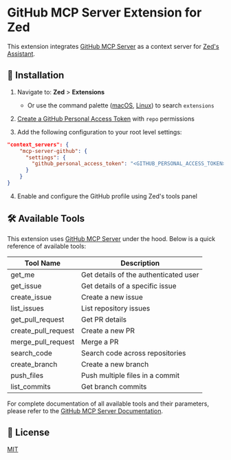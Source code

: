 # GitHub MCP Server Extension for Zed

This extension integrates [GitHub MCP Server](https://github.com/github/github-mcp-server) as a context server for [Zed's](https://zed.dev) [Assistant](https://zed.dev/docs/assistant/assistant).

## 🚀 Installation

1. Navigate to: **Zed** > **Extensions**
   - Or use the command palette ([macOS](https://github.com/zed-industries/zed/blob/main/assets/keymaps/default-macos.json#L581), [Linux](https://github.com/zed-industries/zed/blob/main/assets/keymaps/default-linux.json#L459)) to search `extensions`

2. [Create a GitHub Personal Access Token](https://github.com/settings/tokens) with `repo` permissions

3. Add the following configuration to your root level settings:

```json
"context_servers": {
    "mcp-server-github": {
      "settings": {
        "github_personal_access_token": "<GITHUB_PERSONAL_ACCESS_TOKEN>"
      }
    }
}
```

4. Enable and configure the GitHub profile using Zed's tools panel

## 🛠️ Available Tools

This extension uses [GitHub MCP Server](https://github.com/github/github-mcp-server) under the hood. Below is a quick reference of available tools:

| Tool Name | Description |
|-----------|-------------|
| get_me | Get details of the authenticated user |
| get_issue | Get details of a specific issue |
| create_issue | Create a new issue |
| list_issues | List repository issues |
| get_pull_request | Get PR details |
| create_pull_request | Create a new PR |
| merge_pull_request | Merge a PR |
| search_code | Search code across repositories |
| create_branch | Create a new branch |
| push_files | Push multiple files in a commit |
| list_commits | Get branch commits |

For complete documentation of all available tools and their parameters, please refer to the [GitHub MCP Server Documentation](https://github.com/github/github-mcp-server#tools).

## 📝 License

[MIT](LICENSE)
